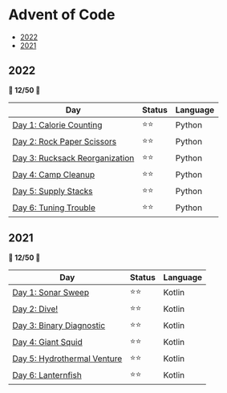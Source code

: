 # Advent of Code

- [2022](#2022)
- [2021](#2021)

## 2022

**🌟 12/50 🌟**

| Day | Status | Language
|---|---|---
| [Day 1: Calorie Counting](2022/day1) | ⭐⭐ | Python
| [Day 2: Rock Paper Scissors](2022/day2) | ⭐⭐ | Python
| [Day 3: Rucksack Reorganization](2022/day3) | ⭐⭐ | Python
| [Day 4: Camp Cleanup](2022/day4) | ⭐⭐ | Python
| [Day 5: Supply Stacks](2022/day5) | ⭐⭐ | Python
| [Day 6: Tuning Trouble](2022/day6) | ⭐⭐ | Python

## 2021

**🌟 12/50 🌟**

| Day | Status | Language
|---|---|---
| [Day 1: Sonar Sweep](2021/day1) | ⭐⭐ | Kotlin
| [Day 2: Dive!](2021/day2) | ⭐⭐ | Kotlin
| [Day 3: Binary Diagnostic](2021/day3) | ⭐⭐ | Kotlin
| [Day 4: Giant Squid](2021/day4) | ⭐⭐ | Kotlin
| [Day 5: Hydrothermal Venture](2021/day5) | ⭐⭐ | Kotlin
| [Day 6: Lanternfish](2021/day6) | ⭐⭐ | Kotlin
